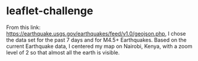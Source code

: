 # leaflet-challenge

From this link: https://earthquake.usgs.gov/earthquakes/feed/v1.0/geojson.php, I chose the data set for the past 7 days and for M4.5+ Earthquakes. Based on the current Earthquake data, I centered my map on Nairobi, Kenya, with a zoom level of 2 so that almost all the earth is visible.
